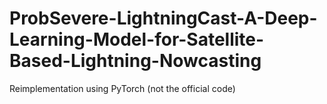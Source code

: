 # ProbSevere-LightningCast-A-Deep-Learning-Model-for-Satellite-Based-Lightning-Nowcasting
Reimplementation using PyTorch (not the official code)
